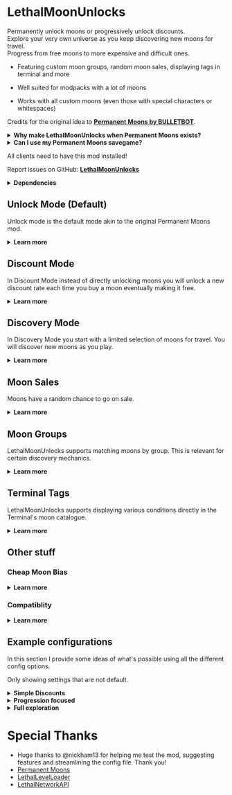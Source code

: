 # LethalMoonUnlocks

Permanently unlock moons or progressively unlock discounts.  
Explore your very own universe as you keep discovering new moons for travel.  
Progress from free moons to more expensive and difficult ones.

- Featuring custom moon groups, random moon sales, displaying tags in terminal and more  

- Well suited for modpacks with a lot of moons  

- Works with all custom moons (even those with special characters or whitespaces)


Credits for the original idea to [**Permanent Moons by BULLETBOT**](https://thunderstore.io/c/lethal-company/p/BULLETBOT/Permanent_Moons/).
<details>
	<summary><strong>Why make LethalMoonUnlocks when Permanent Moons exists?</strong></summary>

Unfortunately Permanent Moons is not maintained anymore and has some issues with certain custom moons (`Atlas Abyss`, `Outpost-31`, ..) due to their names.  
This was really bugging me in my personal modpack where all the moon prices were balanced around permanently unlocking them.  
So I took this as a learning opportunity. 
</details>

<details>
	<summary><strong>Can I use my Permanent Moons savegame?</strong></summary>

Yes, LethalMoonUnlocks automatically imports your Permanent Moons data from existing save files when you load into them.  
Any data for moons that are not installed (or enabled) at the time or can't be matched for other reasons will be discarded.  

You can uninstall Permanent Moons directly after installing this. There's no need to start the game with both installed once or anything like that.

</details>

All clients need to have this mod installed!

Report issues on GitHub: [**LethalMoonUnlocks**](https://github.com/YoBii/LethalMoonUnlocks)

<details>
	<summary><strong>Dependencies</strong></summary>

- LethalNetwork API - Used for sending data between host and clients.
- LLL - used for changing moon prices and visibility (discoverability), as well as adding tags to the moon catalogue.

If you don't use LLL, you don't have custom moons, so you can use Permanent Moons (link above) just fine.
</details>


## Unlock Mode (Default)
Unlock mode is the default mode akin to the original Permanent Moons mod.
<details>
  <summary><strong style="">Learn more</strong></summary>
<br>

In Unlock Mode you unlock paid moons by routing to them once. From that point on the moon will be free to route to. 

There are config options available to customize your experience in Unlock Mode.  
Read this section for more information.

### (Optional) Unlocks Expire
You can set unlocks to expire. This means you can only make use of an unlock a limited number of times.  
Once you unlocked a moon you can route to it for free. Every time you do your unlock comes closer to expiring.  
After the set limit of uses has been reached, the unlock expires - resetting the moon to its original price.

### Discovery Mode related
These options provide customization for when you're using Unlock Mode together with Discovery Mode.  
For more information read the section about [**Discovery Mode**](#discovery-mode).
<details>
  <summary>Show discovery related options</summary>

#### (Optional) Unlocked Moons are Permanently Discovered
When a moon is unlocked it will be permanently discovered. That means it's added to the moons available in the Terminal's moon catalogue - on top of your base selection.  
Essentially this will make it so any moon you've unlocked will always be available for travel in Discovery Mode.

#### (Optional) Reset Permanent Discoveries on Expiry
When the unlock for a permanently discovered moon expires it will also reset that moon's permanent discovery status making it disappear from the moon catalogue.  
> This is the only way permanent discoveries can vanish during a run making it useful to increase variety in the late game.
</details>

### (Optional) Quota Unlocks
Quota Unlocks are a mechanic that rewards your for meeting the quota by granting random unlocks for free.  
<details>
  <summary>Quota Unlock Configuration</summary>

- set the chance to trigger Quota Unlocks
- set a min and max for the amount of moons to unlock when triggered
- limit Quota Unlocks to moons up to a certain price
- limit the total number of times Quota Unlocks can be triggered
</details>

</details>

## Discount Mode
In Discount Mode instead of directly unlocking moons you will unlock a new discount rate each time you buy a moon eventually making it free.  
<details>
  <summary><strong style="">Learn more</strong></summary>
<br>

Discount Mode provides a middle-ground for when you think directly unlocking moons is a bit too easy or just doesn't fit your balancing.  

There are config options available to customize your experience in Discount Mode.  
Read this section for more information.

### Discount rates
Moons will progress through a configurable list of discount rates. With each discount received the next rate is unlocked.  
You can set up as many discount rates as you like and they don't necessarily have to go from low to high.

For example you could set up discounts so that moons are 50% off after your first purchase, 75% after the second and free after the third.
That would be achieved by setting the discount rates config option to `50,75,100`.
> Typically the final rate would be 100 - making the moon free like a normal 'Unlock'.  

### (Optional) Discounts Expire
You can set discounts to expire. This means you can only make use of a fully discounted moon a limited number of times.  
Once a moon is fully discounted you can route to it for free. Every time you do your discount comes closer to expiring.  
After the set limit of uses has been reached, the discount expires - resetting the moon to its original price.
> This option requires you to set up discount rates so that the final rate is free (100)

### Discovery Mode related
These options provide customization for when you're using Discount Mode together with Discovery Mode.  
For more information read the section about [**Discovery Mode**](#discovery-mode).

<details>
  <summary>Show discovery related options</summary>

#### (Optional) Discounted Moons are Permanently Discovered
When a moon is discounted it will be permanently discovered. That means it's added to the moons available in the Terminal's moon catalogue - on top of your base selection.  
Essentially this will make it so any moon you've unlocked a discount for will always be available for travel in Discovery Mode.

#### (Optional) Reset Permanent Discoveries on Expiry
When the discount for a permanently discovered moon expires it will also reset that moon's permanent discovery status making it disappear from the moon catalogue.  
> This is the only way permanent discoveries can vanish during a run making it useful to increase variety in the late game.
</details>

### (Optional) Quota Discounts
Quota Discounts are a mechanic that rewards your for meeting the quota by granting random discounts for free.  
<details>
  <summary>Quota Discounts Configuration</summary>

- set the chance to trigger Quota Discounts
- set a min and max for the amount of moons to receive a discount (rate) when triggered
- limit the total number of times Quota Unlocks can be triggered
</details>

### (Optional) Quota Full Discounts
Quota Full Discounts are a mechanic that rewards your for meeting the quota by unlocking the final discount rate for random moons for free.  
<details>
	<summary>Quota Discounts Configuration</summary>

- set the chance to trigger Quota Full Discounts
- set a min and max for the amount of moons receive the final discount rate when triggered
- limit Quota Full Discounts to moons up to a certain price
- limit the total number of times Quota Full Discounts can be triggered
</details>

</details>


## Discovery Mode
In Discovery Mode you start with a limited selection of moons for travel. You will discover new moons as you play.
<details>
  <summary><strong style="">Learn more</strong></summary>
<br>

The configuration options for this mode are plentiful.  
Read this section for more information on Discovery mode.

### General
Discovery Mode is all about exploration and progression and synergizes very well with having a lot of custom moons.  

There are various ways to discover new moons - adding a completely new aspect to the game: *Moon Progression*
New moons can be discovered regularly, as a reward, randomly - or any combination of those.

There's even support for moon group matching using custom defined groups.
This means you can set up your own moon groups (galaxies, solar systems, tiers, etc.) and when you travel to a moon you might discover more moons of the same group.

But first let's start with the basics or rather - the base selections.  

### Base Selections (Moon rotation)
When you start a new game in Discovery Mode your selection of moons available for travel in the Terminal's moon catalogue are limited.  
How many moons are available is determined by your moon base counts. There are three:
- Free moons (every moon that has a original route price of 0 credits)
- Dynamic free moons (every moon that currently has a route price of 0 credits)
- Paid moons

You can configure the base count for each of those and you can also have them increase every time the current selection (or rotation) is shuffled.

### Shuffling
By default every time a new quota begins the moon rotation will be shuffled i.e. the current selection is discarded and new moons will be randomly selected.  
You have options to change this to shuffle every day instead or never shuffle at all.

### Discovered moons (Discoveries)
Every moon available for travel in the Terminal is considered a discovered moon - including the base selections.  
However as mentioned before there are more ways to discover moons that that. Those will be added on top of your base selection.
They will *also vanish* when the rotation is shuffled. That is unless.. you make them permanent.

### Permanently Discovered Moons (Permanent Discoveries)
Permanently discovered moons are just that - permanent. Meaning they are added on top of your base selection but *do not* vanish on shuffle.  
Moons can be permanently discovered in various ways and this ultimately depends on your configuration. 

It could be
- making discoveries permanent by unlocking them (or unlocking a discount)
- making discoveries permanent by landing a set number of times
- making discoveries granted by a certain mechanic permanent

Of course in the same way you can also permanently discover moons from the base selections.

Permanent discoveries allow you to pick moons from your current rotation and keep them around for the rest of the run.
> Combined with the discovery mechanics below this allows for granting more and more additional discoveries as the quota progresses but in order to keep any of them, you have to purchase them.
> This can incentivize buying moons even several days into a quota. Especially when combined with [Moon Sales](#moon-sales)

The only way permanent discoveries can vanish are the options associated with unlocks and discounts expiring.
> This can enhance variety in the late game

### (Optional) Quota Discoveries
Quota Discoveries are a mechanic that rewards your for meeting the quota by granting one or more moon discoveries.  
<details>
	<summary>Quota Discoveries Configuration</summary>

- set the chance to trigger Quota Discoveries
- set a min and max for the amount of moons discovered
- make moons discovered this way permanent discoveries
</details>

### (Optional) Travel Discoveries
Travel Discoveries are a mechanic that randomly grants moon discoveries as you route and travel to paid moons.
<details>
	<summary>Travel Discoveries Configuration</summary>

- set the chance to trigger a Travel Discovery
- set a min and max for the amount of moons discovered
- make moons discovered this way permanent discoveries
- prefer discovering moons that belong to the same group as the one you've routed to (see [Moon Groups](#moon-groups))
</details>

### (Optional) New Day Discoveries
New Day Discoveries are a mechanic that randomly grants moons when a new day begins.
<details>
	<summary>New Day Discoveries Configuration</summary>

- set the chance to trigger a New Day Discovery
- set a min and max for the amount of moons discovered
- make moons discovered this way permanent discoveries
- prefer discovering moons that belong to the same group as the one you're currently located at (see [Moon Groups](#moon-groups))
</details>

</details>

## Moon Sales
Moons have a random chance to go on sale.
<details>
  <summary><strong style="">Learn more</strong></summary>
<br>

Each moon has a random chance to go on sale every time the sales are shuffled.  
Moon Sales are multiplicative with other price reductions like discounts from [**Discount Mode**](#discount-mode).

You can configure the chance as well as minimum and maximum sale rate.  
They can either be shuffled every quota or every day.
> Shuffling Moon Sales daily can incentivize buying moons even days into a quota.


</details>

</details>

## Moon Groups
LethalMoonUnlocks supports matching moons by group. This is relevant for certain discovery mechanics.

<details>
  <summary><strong style="">Learn more</strong></summary>
<br>

In Discovery mode all new discoveries are randomly selected. With moon group matching LethalMoonUnlocks will prefer selecting from group matches instead of all moons.

This is always in reference to a *matching moon*. For [**Travel Discoveries**](#optional-travel-discoveries) that is the moon you've routed to and for [**New Day Discoveries**](#optional-new-day-discoveries) it's the moon you're currently at.

Moon group matching can be disabled individually for each of these mechanics.

There are multiple group matching methods available.

### Price, PriceRange, PriceRangeUpper
All of these methods use the moon's original prices to match them into groups.

**Price** matches all moons that share the exact same price.

**PriceRange** matches all moons within a configurable +- price range.

**PriceRangeUpper** same as PriceRange but only considers equally or more expensive moons.

### Tag
Selects a random LLL content tag and matches all other moons sharing that tag.

### Custom
Custom allows you to define completely custom groups. A group is defined by name and a list of members (moons).  
Moons can be members of multiple groups.

The group name will be displayed in various locations in-game e.g. *Autopilot discovered new moons during travel to Zeekers Galaxy*.
</details>

## Terminal Tags
LethalMoonUnlocks supports displaying various conditions directly in the Terminal's moon catalogue.
<details>
  <summary><strong style="">Learn more</strong></summary>
<br>

Terminal Tags are disabled by default.  
If you're using anything but unlocks it's recommended to turn them on.

Terminal Tags present you all information relevant to LethalMoonUnlocks directly in the moon catalogue.  
Which tags are displayed depends on the current state of each moon and your configuration.

You can enable or disable every tag individually.

Here's an example where I tried to fit all tags on a single screenshot. Explanation for each tag below.

![Example of LMU Terminal Tags](https://i.ibb.co/nrtGcY9/image.png)

<details>
  <summary><strong style="">Looks too crowded? Check this out</strong></summary>

  There's a config option in the advanced section allowing you to control the maximum tag line length.  
  This can give the moon catalogue a more organized look at the cost of more scrolling.

![More organized example of Terminal Tags](https://i.ibb.co/88ZGLXj/image.png)

</details>

| Tag | Information |
| --- | --- |
| **[IN ORBIT]** | Indicates the moon you're currently orbiting.|
| **[UNEXPLORED]** | Indicates which moons you haven't landed on |
| **[EXPLORED: X]** | Indicates which moons you have landed on and keeps track of your total landings. |
| **[UNLOCK]** | Indicates the moon is unlocked. |
| **[UNLOCK EXPIRES:X]** | Indicates how many times you can route to the moon for free before the unlock expires. |
| **[DISCOUNT-XX%]** | Discount Mode: indicates the moon is on discount and shows the currently unlocked rate. |
| **[DISCOUNT EXPIRES:X]** | Indicates how many times you can route to the moon for free until the discount expires. |
| **[NEW]** | Indicates the moon has been discovered for the first time this run. Resets every day. |
| **[PINNED]** | Indicates the moon has been permanently discovered - effectively pinning it in the moon catalogue. |
| **[SALE-XX%]** | Indicates the moon being on sale and shows the sales rate. |
| **[MoonGroups]** | For example [Zeekers Galaxy] or [VANILLA/FOREST]. Indicates the name(s) of the custom group(s) or LLL Tag(s) a moon belongs to. Only if moon group custom or tag matching is enabled. |

Tags are added to the moon catalogue using an event provided by LLL and will also show with TerminalFormatter!

</details>

## Other stuff

### Cheap Moon Bias
<details>
  <summary><strong style="">Learn more</strong></summary>
<br>

In Discovery Mode moons will be randomly selected (as new discoveries) e.g. when a the paid selection is shuffled. 
**Cheap Moon Bias** will increase the odds of cheaper moons being selected.
>Makes it less likely - especially in the early game - to only discover moons you can't afford yet.

The bias value is configurable. The bias in its entirety can be enabled or disabled for each applicable discovery mechanic.
</details>

### Compatiblity
<details>
  <summary><strong style="">Learn more</strong></summary>

#### TerminalFormatter
Tags are shown in TerminalFormatter moons node. Thanks @mrov!

#### LethalQuantities
Option to prefer LQ risk levels in moon catalogue.

#### Malfunctions
Option to interpret Malfunctions Navigation malfunction as routing to a moon.  
If it's a paid moon LethalMoonUnlocks will see it as buying the moon - even though you didn't pay.

#### All mods displaying alert messages
LethalMoonUnlocks uses a queue for sending alert messages. Alerts from other mods and the vanilla game are added to the same queue to avoid overlapping and missing messages.
</details>

## Example configurations
In this section I provide some ideas of what's possible using all the different config options.

Only showing settings that are not default.
<details>
  <summary><strong style="">Simple Discounts</strong></summary>

	Display tags in terminal = true
	Discount rates = 50,75,90,100
	Discounts expire = 3
	Enable Quota Discounts = true
	Quota Discount trigger chance = 33
	Maximum discounted moon count = 2
	Enable Quota Full Discounts = true
	Quota Full Discount trigger chance = 10
	Moon Sales = true
	Shuffle sales daily = true

Simple setup with slightly modified discounts, rewards on Quota completion and Moon Sales.

</details>

<details>
  <summary><strong style="">Progression focused</strong></summary>

	Display tags in terminal = true
	Unlocked moons are permanently discovered = true
	Enable Discovery Mode = true
	Free moons base count = 99
	Paid moons base count = 3
	Enable Quota Discoveries = true
	Quota Discovery trigger chance = 100
	Maximum quota discovery moon count = 3
	Enable Travel Discoveries = true
	Travel Discovery trigger chance = 50
	Travel Discovery group matching = true
	Enable New Day Discoveries = true
	New Day Discovery trigger chance = 50
	New Day Discovery group matching = true
	Group Matching Method = PriceRange
	Price range = 500
	
All free and unlocked moons are always available for travel.  
3 paid moons available which are shuffled every quota. Additionally discover new moons on completing the quota, new day and travelling.
Buy them before the quota ends and you keep them, don't and they will be lost with shuffle.  
Repeat every quota and grow your catalogue.

</details>

<details>
  <summary><strong style="">Full exploration</strong></summary>

	Display tags in terminal = true
	Enable Discount Mode = true
	Discounts expire = 3
	Enable Discovery Mode = true
	Never shuffle = true
	Free moons base count = 1
	Dynamic free moons base count = 0
	Paid moons base count = 2
	Enable Travel Discoveries = true
	Travel Discovery trigger chance = 100
	Travel Discovery group matching = true
	Enable New Day Discoveries = true
	New Day Discovery trigger chance = 50
	Maximum new day discovery moon count = 2
	New Day Discovery group matching = true
	Group Matching Method = Custom
	Custom moon groups = ...

> Assumes fully set up custom moon groups

Start with only 1 free and 2 paid moons. Never shuffle the base selection. 
Instead discover new moons mainly by travel and on new days. Due to moon group matching you'll discover moons group by group.  
Fully discover a group and you'll discover moons from other groups. 
Add Quota rewards to preference. 

Depending on the amount of custom moons you have, a setup like this would probably require modifying quota steepness.

</details>

# Special Thanks

* Huge thanks to @nickham13 for helping me test the mod, suggesting features and streamlining the config file. Thank you!
* [Permanent Moons](https://thunderstore.io/c/lethal-company/p/BULLETBOT/Permanent_Moons/)
* [LethalLevelLoader](https://thunderstore.io/c/lethal-company/p/IAmBatby/LethalLevelLoader/)
* [LethalNetworkAPI](https://thunderstore.io/c/lethal-company/p/xilophor/LethalNetworkAPI/)
